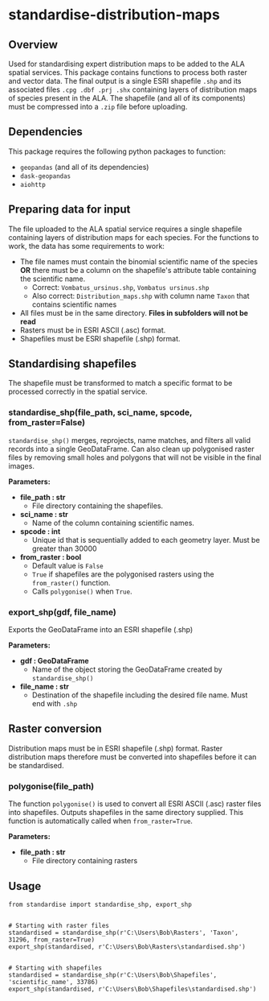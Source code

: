 # standardise-distribution-maps
## Overview
Used for standardising expert distribution maps to be added to the ALA spatial services. This package contains 
functions to process both raster and vector data. The final output is a single ESRI shapefile `.shp` and its associated 
files `.cpg .dbf .prj .shx` containing layers of distribution maps of species present in the ALA. The shapefile (and all 
of its components) must be compressed into a `.zip` file before uploading. 

## Dependencies
This package requires the following python packages to function:
* `geopandas` (and all of its dependencies)
* `dask-geopandas`
* `aiohttp`

## Preparing data for input
The file uploaded to the ALA spatial service requires a single shapefile containing layers of distribution maps for each
species. For the functions to work, the data has some requirements to work:
* The file names must contain the binomial scientific name of the species **OR** there must be a column on the shapefile's 
attribute table containing the scientific name.
  * Correct: `Vombatus_ursinus.shp`, `Vombatus ursinus.shp`
  * Also correct: `Distribution_maps.shp` with column name `Taxon` that contains scientific names
* All files must be in the same directory. **Files in subfolders will not be read**
* Rasters must be in ESRI ASCII (.asc) format.
* Shapefiles must be ESRI shapefile (.shp) format.


## Standardising shapefiles
The shapefile must be transformed to match a specific format to be processed correctly in the spatial service.

### standardise_shp(file_path, sci_name, spcode, from_raster=False)

`standardise_shp()` merges, reprojects, name matches, and filters all valid records into a single GeoDataFrame. Can also 
clean up polygonised raster files by removing small holes and polygons that will not be visible in the final images.

**Parameters:**
* **file_path : str**
  * File directory containing the shapefiles.
* **sci_name : str**
  * Name of the column containing scientific names.
* **spcode : int**
  * Unique id that is sequentially added to each geometry layer. Must be greater than 30000
* **from_raster : bool**
  * Default value is `False`
  * `True` if shapefiles are the polygonised rasters using the `from_raster()` function.
  * Calls `polygonise()` when `True`.

### export_shp(gdf, file_name)
Exports the GeoDataFrame into an ESRI shapefile (.shp)

**Parameters:**
* **gdf : GeoDataFrame**
  * Name of the object storing the GeoDataFrame created by `standardise_shp()`
* **file_name : str**
  * Destination of the shapefile including the desired file name. Must end with `.shp`

## Raster conversion
Distribution maps must be in ESRI shapefile (.shp) format. Raster distribution maps therefore must be converted into 
shapefiles before it can be standardised. 

### polygonise(file_path)

The function `polygonise()` is used to convert all ESRI ASCII (.asc) raster files into shapefiles. Outputs shapefiles in
the same directory supplied. This function is automatically called when `from_raster=True`. 

**Parameters:**

* **file_path : str**
  * File directory containing rasters



## Usage
```
from standardise import standardise_shp, export_shp


# Starting with raster files
standardised = standardise_shp(r'C:\Users\Bob\Rasters', 'Taxon', 31296, from_raster=True)
export_shp(standardised, r'C:\Users\Bob\Rasters\standardised.shp')


# Starting with shapefiles
standardised = standardise_shp(r'C:\Users\Bob\Shapefiles', 'scientific_name', 33786)
export_shp(standardised, r'C:\Users\Bob\Shapefiles\standardised.shp')
```


